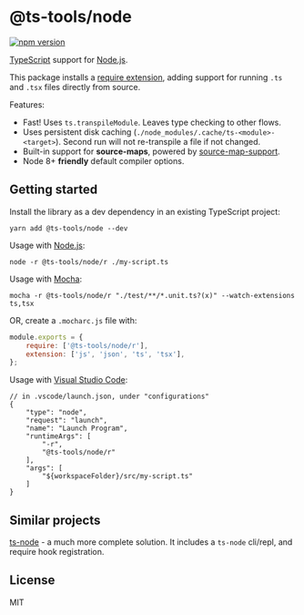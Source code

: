 # @ts-tools/node
[![npm version](https://img.shields.io/npm/v/@ts-tools/node.svg)](https://www.npmjs.com/package/@ts-tools/node)

[TypeScript](https://www.typescriptlang.org/) support for [Node.js](https://nodejs.org/en/).

This package installs a [require extension](https://nodejs.org/dist/latest-v12.x/docs/api/modules.html#modules_require_extensions), adding support for running `.ts` and `.tsx` files directly from source.

Features:
- Fast! Uses `ts.transpileModule`. Leaves type checking to other flows.
- Uses persistent disk caching (`./node_modules/.cache/ts-<module>-<target>`). Second run will not re-transpile a file if not changed.
- Built-in support for **source-maps**, powered by [source-map-support](https://github.com/evanw/node-source-map-support).
- Node 8+ **friendly** default compiler options.

## Getting started

Install the library as a dev dependency in an existing TypeScript project:
```
yarn add @ts-tools/node --dev
```

Usage with [Node.js](https://nodejs.org/en/):
```
node -r @ts-tools/node/r ./my-script.ts
```

Usage with [Mocha](https://github.com/mochajs/mocha):
```
mocha -r @ts-tools/node/r "./test/**/*.unit.ts?(x)" --watch-extensions ts,tsx
```
OR, create a `.mocharc.js` file with:
```js
module.exports = {
    require: ['@ts-tools/node/r'],
    extension: ['js', 'json', 'ts', 'tsx'],
};
```

Usage with [Visual Studio Code](https://github.com/Microsoft/vscode):
```jsonc
// in .vscode/launch.json, under "configurations"
{
    "type": "node",
    "request": "launch",
    "name": "Launch Program",
    "runtimeArgs": [
        "-r",
        "@ts-tools/node/r"
    ],
    "args": [
        "${workspaceFolder}/src/my-script.ts"
    ]
}
```

## Similar projects

[ts-node](https://github.com/TypeStrong/ts-node) - a much more complete solution. It includes a `ts-node` cli/repl, and require hook registration.

## License

MIT

